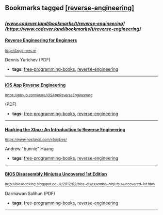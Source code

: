 ## Bookmarks tagged [[reverse-engineering]](https://www.codever.land/search?q=[reverse-engineering])

_<sup><sup>[www.codever.land/bookmarks/t/reverse-engineering](https://www.codever.land/bookmarks/t/reverse-engineering)</sup></sup>_
---
#### [Reverse Engineering for Beginners](http://beginners.re)
_<sup>http://beginners.re</sup>_

Dennis Yurichev (PDF)
* **tags**: [free-programming-books](../tagged/free-programming-books.md), [reverse-engineering](../tagged/reverse-engineering.md)
---
#### [iOS App Reverse Engineering](https://github.com/iosre/iOSAppReverseEngineering)
_<sup>https://github.com/iosre/iOSAppReverseEngineering</sup>_

(PDF)
* **tags**: [free-programming-books](../tagged/free-programming-books.md), [reverse-engineering](../tagged/reverse-engineering.md)
---
#### [Hacking the Xbox: An Introduction to Reverse Engineering](https://www.nostarch.com/xboxfree/)
_<sup>https://www.nostarch.com/xboxfree/</sup>_

Andrew "bunnie" Huang
* **tags**: [free-programming-books](../tagged/free-programming-books.md), [reverse-engineering](../tagged/reverse-engineering.md)
---
#### [BIOS Disassembly Ninjutsu Uncovered 1st Edition](http://bioshacking.blogspot.co.uk/2012/02/bios-disassembly-ninjutsu-uncovered-1st.html)
_<sup>http://bioshacking.blogspot.co.uk/2012/02/bios-disassembly-ninjutsu-uncovered-1st.html</sup>_

Darmawan Salihun (PDF)
* **tags**: [free-programming-books](../tagged/free-programming-books.md), [reverse-engineering](../tagged/reverse-engineering.md)
---
